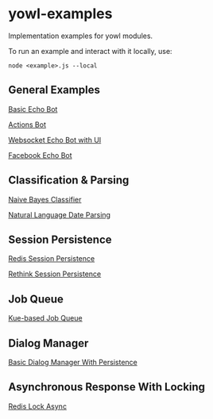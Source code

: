 # yowl-examples

Implementation examples for yowl modules.

To run an example and interact with it locally, use:

```
node <example>.js --local
```

## General Examples

[Basic Echo Bot](examples/echo/bot.js)

[Actions Bot](examples/actions/bot.js)

[Websocket Echo Bot with UI](examples/web/)

[Facebook Echo Bot](examples/facebook/bot.js)

## Classification & Parsing

[Naive Bayes Classifier](examples/classification/bot.js)

[Natural Language Date Parsing](examples/parse-dates/bot.js)

## Session Persistence

[Redis Session Persistence](examples/redis-session/bot.js)

[Rethink Session Persistence](examples/rethink-session/bot.js)

## Job Queue

[Kue-based Job Queue](examples/kue-echo/bot.js)

## Dialog Manager

[Basic Dialog Manager With Persistence](examples/dialog/bot.js)

## Asynchronous Response With Locking

[Redis Lock Async](examples/locked-interactions/bot.js)
